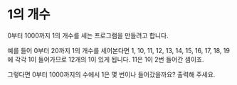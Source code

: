 # 1의 개수
0부터 1000까지 1의 개수를 세는 프로그램을 만들려고 합니다.

예를 들어 0부터 20까지 1의 개수를 세어본다면 
1, 10, 11, 12, 13, 14, 15, 16, 17, 18, 19에 각각 1이 들어가므로 12개의 1이 있게 됩니다. 11은 1이 2번 들어간 셈이죠.

그렇다면 0부터 1000까지의 수에서 1은 몇 번이나 들어갔을까요? 출력해 주세요.
